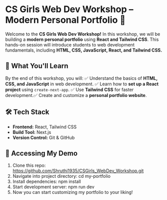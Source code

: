 # **CS Girls Web Dev Workshop – Modern Personal Portfolio** 🚀

Welcome to the **CS Girls Web Dev Workshop!**
In this workshop, we will be building a **modern personal portfolio** using  **React and Tailwind CSS**. This hands-on session will introduce students to web development fundamentals, including  **HTML, CSS, JavaScript, React, and Tailwind CSS.**

## 📌 **What You'll Learn**

By the end of this workshop, you will:
✅ Understand the basics of **HTML, CSS, and JavaScript** in web development.
✅ Learn how to **set up a React project** using `create-next-app`.
✅ Use **Tailwind CSS** for faster development.✅ Create and customize a  **personal portfolio website**.

## 🛠 **Tech Stack**

* **Frontend:** React, Tailwind CSS
* **Build Tool:** Next.js
* **Version Control:** Git & GitHub

## 🚀 **Accessing My Demo**

1. Clone this repo: https://github.com/Shruthi1935/CSGirls_WebDev_Workshop.git
2. Navigate into project directory: cd my-portfolio
3. Install dependencies: npm install
4. Start development server: npm run dev
5. Now you can start customizing my portfolio to your liking!
